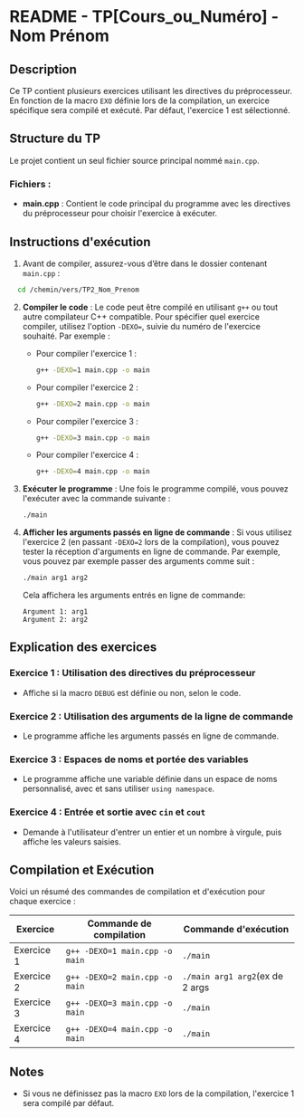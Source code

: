 
# README - TP[Cours_ou_Numéro] - Nom Prénom

## Description

Ce TP contient plusieurs exercices  utilisant les directives du préprocesseur. En fonction de la macro `EXO` définie lors de la compilation, un exercice spécifique sera compilé et exécuté. Par défaut, l'exercice 1 est sélectionné. 

## Structure du TP

Le projet contient un seul fichier source principal nommé `main.cpp`.

### Fichiers :
- **main.cpp** : Contient le code principal du programme avec les directives du préprocesseur pour choisir l'exercice à exécuter.

## Instructions d'exécution

1. Avant de compiler, assurez-vous d’être dans le dossier contenant `main.cpp` :
 ```bash
   cd /chemin/vers/TP2_Nom_Prenom
   ```



2. **Compiler le code** :
   Le code peut être compilé en utilisant `g++` ou tout autre compilateur C++ compatible. Pour spécifier quel exercice compiler, utilisez l'option `-DEXO=`, suivie du numéro de l'exercice souhaité. Par exemple :
   - Pour compiler l'exercice 1 :
     ```bash
     g++ -DEXO=1 main.cpp -o main
     ```
   - Pour compiler l'exercice 2 :
     ```bash
     g++ -DEXO=2 main.cpp -o main
     ```
   - Pour compiler l'exercice 3 :
     ```bash
     g++ -DEXO=3 main.cpp -o main
     ```
   - Pour compiler l'exercice 4 :
     ```bash
     g++ -DEXO=4 main.cpp -o main
     ```
  

3. **Exécuter le programme** :
   Une fois le programme compilé, vous pouvez l'exécuter avec la commande suivante :
   ```bash
   ./main
   ```

4. **Afficher les arguments passés en ligne de commande** :
   Si vous utilisez l'exercice 2 (en passant `-DEXO=2` lors de la compilation), vous pouvez tester la réception d'arguments en ligne de commande. Par exemple, vous pouvez par exemple passer des arguments comme suit :
   ```bash
   ./main arg1 arg2
   ```

   Cela affichera les arguments entrés en ligne de commande:
   ```
   Argument 1: arg1
   Argument 2: arg2
   ```

## Explication des exercices

### Exercice 1 : Utilisation des directives du préprocesseur
- Affiche si la macro `DEBUG` est définie ou non, selon le code.

### Exercice 2 : Utilisation des arguments de la ligne de commande
- Le programme affiche les arguments passés en ligne de commande.

### Exercice 3 : Espaces de noms et portée des variables
- Le programme affiche une variable définie dans un espace de noms personnalisé, avec et sans utiliser `using namespace`.

### Exercice 4 : Entrée et sortie avec `cin` et `cout`
- Demande à l'utilisateur d'entrer un entier et un nombre à virgule, puis affiche les valeurs saisies.

## Compilation et Exécution

Voici un résumé des commandes de compilation et d'exécution pour chaque exercice :

| Exercice  |Commande de compilation                           | Commande d'exécution             |
|------------|---------------------------------------------------|--------------------------------|
| Exercice 1 | `g++ -DEXO=1 main.cpp -o main`                    | `./main`                       |
| Exercice 2 | `g++ -DEXO=2 main.cpp -o main`                    | `./main arg1 arg2`(ex de 2 args|
| Exercice 3 | `g++ -DEXO=3 main.cpp -o main`                    | `./main`                       |
| Exercice 4 | `g++ -DEXO=4 main.cpp -o main`                    | `./main`                       |

## Notes

- Si vous ne définissez pas la macro `EXO` lors de la compilation, l'exercice 1 sera compilé par défaut.
